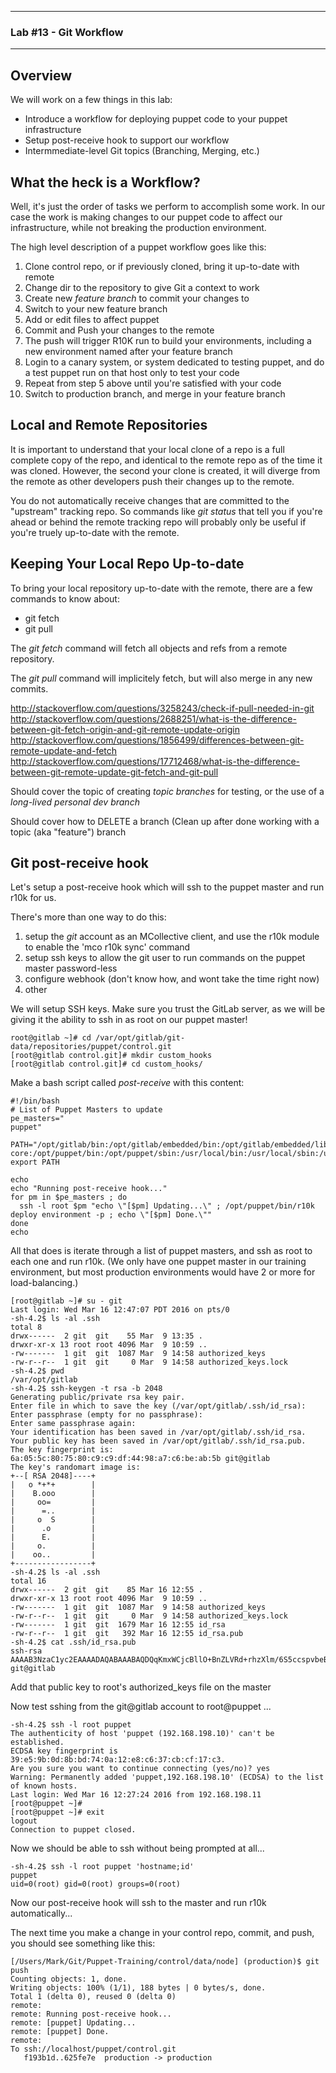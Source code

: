 
---

### Lab #13 - Git Workflow ###

---

## Overview ##

We will work on a few things in this lab:

- Introduce a workflow for deploying puppet code to your puppet infrastructure
- Setup post-receive hook to support our workflow
- Intermmediate-level Git topics (Branching, Merging, etc.)

## What the heck is a Workflow? ##

Well, it's just the order of tasks we perform to accomplish some work.  In our
case the work is making changes to our puppet code to affect our infrastructure,
while not breaking the production environment.

The high level description of a puppet workflow goes like this:

1.  Clone control repo, or if previously cloned, bring it up-to-date with remote
2.  Change dir to the repository to give Git a context to work
3.  Create new *feature branch* to commit your changes to
4.  Switch to your new feature branch
5.  Add or edit files to affect puppet
6.  Commit and Push your changes to the remote
7.  The push will trigger R10K run to build your environments, including a new environment named after your feature branch
8.  Login to a canary system, or system dedicated to testing puppet, and do a test puppet run on that host only to test your code
9.  Repeat from step 5 above until you're satisfied with your code
10. Switch to production branch, and merge in your feature branch


## Local and Remote Repositories ##

It is important to understand that your local clone of a repo is a full
complete copy of the repo, and identical to the remote repo as of the time
it was cloned.  However, the second your clone is created, it will diverge
from the remote as other developers push their changes up to the remote.

You do not automatically receive changes that are committed to the "upstream"
tracking repo.  So commands like *git status* that tell you if you're ahead
or behind the remote tracking repo will probably only be useful if you're
truely up-to-date with the remote.

## Keeping Your Local Repo Up-to-date ##

To bring your local repository up-to-date with the remote, there are a few commands to know about:

- git fetch
- git pull

The *git fetch* command will fetch all objects and refs from a remote repository.

The *git pull* command will implicitely fetch, but will also merge in any new commits.




http://stackoverflow.com/questions/3258243/check-if-pull-needed-in-git
http://stackoverflow.com/questions/2688251/what-is-the-difference-between-git-fetch-origin-and-git-remote-update-origin
http://stackoverflow.com/questions/1856499/differences-between-git-remote-update-and-fetch
http://stackoverflow.com/questions/17712468/what-is-the-difference-between-git-remote-update-git-fetch-and-git-pull


Should cover the topic of creating *topic branches* for testing, or the use of a *long-lived personal dev branch*

Should cover how to DELETE a branch (Clean up after done working with a topic (aka "feature") branch









## Git post-receive hook ##

Let's setup a post-receive hook which will ssh to the puppet master and run r10k for us.

There's more than one way to do this:

1. setup the *git* account as an MCollective client, and use the r10k module to enable the 'mco r10k sync' command
2. setup ssh keys to allow the git user to run commands on the puppet master password-less
3. configure webhook (don't know how, and wont take the time right now)
4. other

We will setup SSH keys.  Make sure you trust the GitLab server, as we will be giving it the ability to ssh in as root on our puppet master!



```
root@gitlab ~]# cd /var/opt/gitlab/git-data/repositories/puppet/control.git
[root@gitlab control.git]# mkdir custom_hooks
[root@gitlab control.git]# cd custom_hooks/
```

Make a bash script called *post-receive* with this content:

```
#!/bin/bash
# List of Puppet Masters to update
pe_masters="
puppet"

PATH="/opt/gitlab/bin:/opt/gitlab/embedded/bin:/opt/gitlab/embedded/libexec/git-core:/opt/puppet/bin:/opt/puppet/sbin:/usr/local/bin:/usr/local/sbin:/usr/bin:/usr/sbin"
export PATH

echo
echo "Running post-receive hook..."
for pm in $pe_masters ; do
  ssh -l root $pm "echo \"[$pm] Updating...\" ; /opt/puppet/bin/r10k deploy environment -p ; echo \"[$pm] Done.\""
done
echo
```

All that does is iterate through a list of puppet masters, and ssh as root to each one and run r10k.
(We only have one puppet master in our training environment, but most production environments would have 2 or more for load-balancing.)




```
[root@gitlab ~]# su - git
Last login: Wed Mar 16 12:47:07 PDT 2016 on pts/0
-sh-4.2$ ls -al .ssh
total 8
drwx------  2 git  git    55 Mar  9 13:35 .
drwxr-xr-x 13 root root 4096 Mar  9 10:59 ..
-rw-------  1 git  git  1087 Mar  9 14:58 authorized_keys
-rw-r--r--  1 git  git     0 Mar  9 14:58 authorized_keys.lock
-sh-4.2$ pwd
/var/opt/gitlab
-sh-4.2$ ssh-keygen -t rsa -b 2048
Generating public/private rsa key pair.
Enter file in which to save the key (/var/opt/gitlab/.ssh/id_rsa):
Enter passphrase (empty for no passphrase):
Enter same passphrase again:
Your identification has been saved in /var/opt/gitlab/.ssh/id_rsa.
Your public key has been saved in /var/opt/gitlab/.ssh/id_rsa.pub.
The key fingerprint is:
6a:05:5c:80:75:80:c9:c9:df:44:98:a7:c6:be:ab:5b git@gitlab
The key's randomart image is:
+--[ RSA 2048]----+
|   o *+*+        |
|    B.ooo        |
|     oo=         |
|      =..        |
|     o  S        |
|      .o         |
|      E.         |
|     o.          |
|    oo..         |
+-----------------+
-sh-4.2$ ls -al .ssh
total 16
drwx------  2 git  git    85 Mar 16 12:55 .
drwxr-xr-x 13 root root 4096 Mar  9 10:59 ..
-rw-------  1 git  git  1087 Mar  9 14:58 authorized_keys
-rw-r--r--  1 git  git     0 Mar  9 14:58 authorized_keys.lock
-rw-------  1 git  git  1679 Mar 16 12:55 id_rsa
-rw-r--r--  1 git  git   392 Mar 16 12:55 id_rsa.pub
-sh-4.2$ cat .ssh/id_rsa.pub
ssh-rsa AAAAB3NzaC1yc2EAAAADAQABAAABAQDQqKmxWCjcBllO+BnZLVRd+rhzXlm/6S5ccspvbeBEH/zST5DhKNGLwtJn0yz8u1cWyYztkyjZIPwuJzBbap3vU/Lx6juVaoAUK8AnDIeCY+nZFN6oZaSfpBEJunno1FPlVVja1sCoYSMqmsnCY/kcLawq3ui9zdx25NFWc7hG9jOqUcmIdJgGFcy5/GsCgJtKvS/UkJ22xaxKWKJMHT0/KHb+0mw/RClhqWsJD9PFI0+Psnh/D2XFuG7eoZooenSFV3bVQoWe5AgwNIX5/B0/0xlUWcPjTyWfa7MhffHTCmTzUauEytkqScfH3ArtBNL6vRd8uCPi7pTrRFwo9jWl git@gitlab
```

Add that public key to root's authorized_keys file on the master

Now test sshing from the git@gitlab account to root@puppet ...

```
-sh-4.2$ ssh -l root puppet
The authenticity of host 'puppet (192.168.198.10)' can't be established.
ECDSA key fingerprint is 39:e5:9b:0d:8b:bd:74:0a:12:e8:c6:37:cb:cf:17:c3.
Are you sure you want to continue connecting (yes/no)? yes
Warning: Permanently added 'puppet,192.168.198.10' (ECDSA) to the list of known hosts.
Last login: Wed Mar 16 12:27:24 2016 from 192.168.198.11
[root@puppet ~]#
[root@puppet ~]# exit
logout
Connection to puppet closed.
```

Now we should be able to ssh without being prompted at all...

```
-sh-4.2$ ssh -l root puppet 'hostname;id'
puppet
uid=0(root) gid=0(root) groups=0(root)
```

Now our post-receive hook will ssh to the master and run r10k automatically...

The next time you make a change in your control repo, commit, and push, you should see something like this:

```
[/Users/Mark/Git/Puppet-Training/control/data/node] (production)$ git push
Counting objects: 1, done.
Writing objects: 100% (1/1), 188 bytes | 0 bytes/s, done.
Total 1 (delta 0), reused 0 (delta 0)
remote:
remote: Running post-receive hook...
remote: [puppet] Updating...
remote: [puppet] Done.
remote:
To ssh://localhost/puppet/control.git
   f193b1d..625fe7e  production -> production
```





